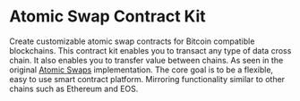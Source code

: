 # Atomic Swap Contract Kit

Create customizable atomic swap contracts for Bitcoin compatible blockchains. This contract kit enables you to transact any type of data cross chain. It also enables you to transfer value between chains. As seen in the original [Atomic Swaps](https://github.com/DiviProject/atomic-swaps) implementation. The core goal is to be a flexible, easy to use smart contract platform. Mirroring functionality similar to other chains such as Ethereum and EOS.
